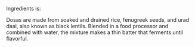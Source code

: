 Ingredients is:

Dosas are made from soaked and drained rice, fenugreek seeds, and urad daal, also known as black lentils. Blended in a food processor and combined with water, the mixture makes a thin batter that ferments until flavorful.
